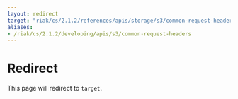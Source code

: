 ```yaml
---
layout: redirect
target: "riak/cs/2.1.2/references/apis/storage/s3/common-request-headers"
aliases:
- /riak/cs/2.1.2/developing/apis/s3/common-request-headers
---
```


# Redirect

This page will redirect to `target`.
